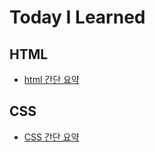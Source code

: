 # Today I Learned

## HTML

- [html 간단 요약](https://github.com/hrj0903/TIL/blob/main/HTML/html-간단-요약.md)

## CSS

- [CSS 간단 요약](https://github.com/hrj0903/TIL/blob/main/HTML/css-간단-요약.md)
